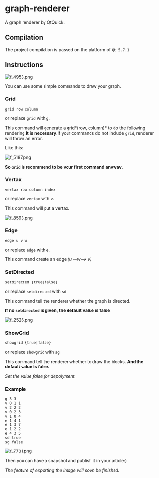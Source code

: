 # graph-renderer
A graph renderer by QtQuick.
## Compilation
The project compilation is passed on the platform of `Qt 5.7.1`
## Instructions
![f_4953.png](http://linfile.xyz/data/vip_data/f_4953.png)

You can use some simple commands to draw your graph.

### Grid
```
grid row column
```
or replace `grid` with `g`.

This command will generate a grid*(row, column)* to do the following rendering.**It is necessary**.If your commands do not include `grid`, renderer will throw an error.

Like this:

![f_5187.png](http://linfile.xyz/data/vip_data/f_5187.png)

**So `grid` is recommend to be your first command anyway.**

### Vertax
```
vertax row column index
```
or replace `vertax` with `v`.

This command will put a vertax.

![f_8593.png](http://linfile.xyz/data/vip_data/f_8593.png)

### Edge
```
edge u v w
```
or replace `edge` with `e`.

This command create an edge *(u --w--> v)*

### SetDirected
```
setdirected {true|false}
```
or replace `setdirected` with `sd`

This command tell the renderer whether the graph is directed.

**If no `setdirected` is given, the default value is false**

![f_2526.png](http://linfile.xyz/data/vip_data/f_2526.png)

### ShowGrid
```
showgrid {true|false}
```
or replace `showgrid` with `sg`

This command tell the renderer whether to draw the blocks.
**And the default value is false.**

*Set the value false for depolyment.*

### Example
```
g 3 3
v 0 1 1
v 2 2 2
v 0 2 3
v 1 0 4
e 1 4 1
e 1 3 7
e 1 2 2
e 4 3 5
sd true
sg false
```

![f_7731.png](http://linfile.xyz/data/vip_data/f_7731.png)

Then you can have a snapshot and publish it in your article:)

*The feature of exporting the image will soon be finished.*
